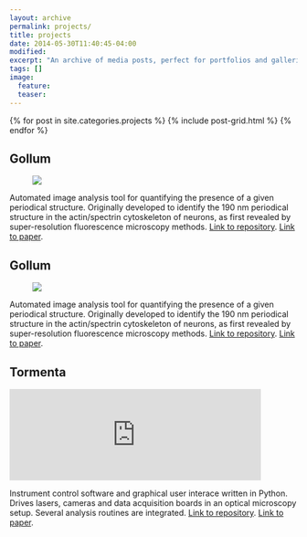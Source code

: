 ```yaml
---
layout: archive
permalink: projects/
title: projects
date: 2014-05-30T11:40:45-04:00
modified:
excerpt: "An archive of media posts, perfect for portfolios and galleries."
tags: []
image:
  feature:
  teaser:
---
```


<div class="tiles">
{% for post in site.categories.projects %}
  {% include post-grid.html %}
{% endfor %}
</div><!-- /.tiles -->

## Gollum

<figure>
	<a href="/assets/images/gollum.gif"><img src="/assets/images/gollum.gif"></a>
</figure>

Automated image analysis tool for quantifying the presence of a given periodical structure. Originally developed to identify the 190 nm periodical structure in the actin/spectrin cytoskeleton of neurons, as first revealed by super-resolution fluorescence microscopy methods.
[Link to repository](https://github.com/fedebarabas/ringfinder). [Link to paper](https://doi.org/10.1038/s41598-017-16280-x).

## Gollum

<figure>
	<a href="/assets/images/gollum.gif"><img src="/assets/images/gollum.gif"></a>
</figure>

Automated image analysis tool for quantifying the presence of a given periodical structure. Originally developed to identify the 190 nm periodical structure in the actin/spectrin cytoskeleton of neurons, as first revealed by super-resolution fluorescence microscopy methods.
[Link to repository](https://github.com/fedebarabas/ringfinder). [Link to paper](https://doi.org/10.1038/s41598-017-16280-x).

## Tormenta

<iframe width="440" height="160" src="https://www.youtube.com/embed/6jEJfQdq1K8" frameborder="0" allowfullscreen></iframe>

Instrument control software and graphical user interace written in Python. Drives lasers, cameras and data acquisition boards in an optical microscopy setup. Several analysis routines are integrated. 
[Link to repository](https://github.com/fedebarabas/Tempesta). [Link to paper](https://doi.org/10.1063/1.4972392).
